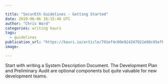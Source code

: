 ```yaml
---

title: "SecurEth Guidelines - Getting Started"
date: 2019-06-06 18:15:48 UTC
author: "Chris Ward"
categories: writing kauri
tags:
  - guidelines
publication_url: "https://kauri.io/article/791ef4c00e924247921e98c95efbdd73"
image:

---
```

Start with writing a System Description Document. The Development Plan and Preliminary Audit are optional components but quite valuable for new development teams.

